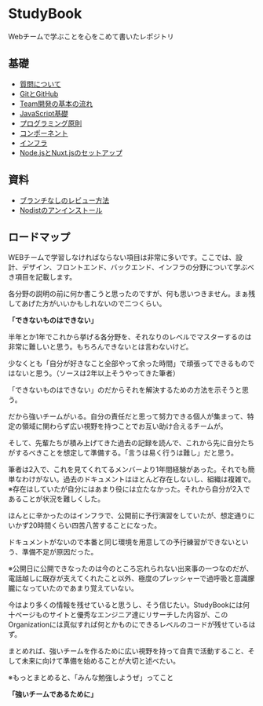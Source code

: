 # StudyBook
Webチームで学ぶことを心をこめて書いたレポジトリ

## 基礎
- [質問について](https://github.com/wasedasai/StudyBook/blob/main/textbook/Basic_QA.md)
- [GitとGitHub](https://github.com/wasedasai/StudyBook/blob/main/textbook/Basic_Git-GitHub.md)
- [Team開発の基本の流れ](https://github.com/wasedasai/StudyBook/blob/main/textbook/Basic_Team.md)
- [JavaScript基礎](https://github.com/wasedasai/StudyBook/blob/main/textbook/Basic_JavaScript.md)
- [プログラミング原則](https://github.com/wasedasai/StudyBook/blob/main/textbook/Basic_Principles.md)
- [コンポーネント](https://github.com/wasedasai/StudyBook/blob/main/textbook/Basic_Components.md)
- [インフラ](https://github.com/wasedasai/StudyBook/blob/main/textbook/Basic_Infra.md)
- [Node.jsとNuxt.jsのセットアップ](https://github.com/wasedasai/StudyBook/blob/main/textbook/Basic_Nodejs-Nuxtjs.md)

## 資料
- [ブランチなしのレビュー方法](https://github.com/wasedasai/StudyBook/blob/main/textbook/Additions_Review-Without-Branches.md)
- [Nodistのアンインストール](https://github.com/wasedasai/StudyBook/blob/main/textbook/Additions_GoodbyeNodist.md)

## ロードマップ
WEBチームで学習しなければならない項目は非常に多いです。ここでは、設計、デザイン、フロントエンド、バックエンド、インフラの分野について学ぶべき項目を記載します。

各分野の説明の前に何か書こうと思ったのですが、何も思いつきません。まぁ残してあげた方がいいかもしれないので二つくらい。

__「できないものはできない」__

半年とか1年でこれから挙げる各分野を、それなりのレベルでマスターするのは非常に難しいと思う。もちろんできないとは言わないけど。

少なくとも「自分が好きなこと全部やって余った時間」で頑張ってできるものではないと思う。（ソースは2年以上そうやってきた筆者）

「できないものはできない」のだからそれを解決するための方法を示そうと思う。

だから強いチームがいる。自分の責任だと思って努力できる個人が集まって、特定の領域に関わらず広い視野を持つことでお互い助け合えるチームが。

そして、先輩たちが積み上げてきた過去の記録を読んで、これから先に自分たちがするべきことを想定して準備する。「言うは易く行うは難し」だと思う。

筆者は2入で、これを見てくれてるメンバーより1年間経験があった。それでも簡単なわけがない。過去のドキュメントはほとんど存在しないし、組織は複雑で。※存在はしていたが自分にはあまり役には立たなかった。それから自分が2入であることが状況を難しくした。

ほんとに辛かったのはインフラで、公開前に予行演習をしていたが、想定通りにいかず20時間くらい四苦八苦することになった。

ドキュメントがないので本番と同じ環境を用意しての予行練習ができないという、準備不足が原因だった。

※公開日に公開できなったのは今のところ忘れられない出来事の一つなのだが、電話越しに既存が支えてくれたこと以外、極度のプレッシャーで過呼吸と意識朦朧になっていたのであまり覚えていない。

今はより多くの情報を残せていると思うし、そう信じたい。StudyBookには何十ページものサイトと優秀なエンジニア達にリサーチした内容が、このOrganizationには真似すれば何とかものにできるレベルのコードが残せているはず。

まとめれば、強いチームを作るために広い視野を持って自責で活動すること、そして未来に向けて準備を始めることが大切と述べたい。

※もっとまとめると、「みんな勉強しようぜ」ってこと

__「強いチームであるために」__

